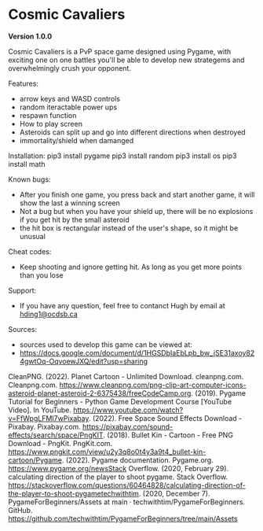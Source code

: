 # Cosmic Cavaliers
**Version 1.0.0**

Cosmic Cavaliers is a PvP space game designed using Pygame, with exciting one on one battles you'll be able to develop new strategems and overwhelmingly crush your opponent.

Features:
- arrow keys and WASD controls
- random iteractable power ups
- respawn function 
- How to play screen
- Asteroids can split up and go into different directions when destroyed
- immortality/shield when damanged

Installation:
    pip3 install pygame
    pip3 install random
    pip3 install os
    pip3 install math

Known bugs:
- After you finish one game, you press back and start another game, it will show the last a winning screen
- Not a bug but when you have your shield up, there will be no explosions if you get hit by the small asteroid
- the hit box is rectangular instead of the user's shape, so it might be unusual

Cheat codes:
- Keep shooting and ignore getting hit. As long as you get more points than you lose

Support:
- If you have any question, feel free to contanct Hugh by email at hding1@ocdsb.ca

Sources:
- sources used to develop this game can be viewed at:
- https://docs.google.com/document/d/1HGSDbIaEbLpb_bw_jSE31axoy824gwtOq-OqvoewJXQ/edit?usp=sharing

CleanPNG. (2022). Planet Cartoon - Unlimited Download. cleanpng.com. Cleanpng.com. https://www.cleanpng.com/png-clip-art-computer-icons-asteroid-planet-asteroid-2-6375438/freeCodeCamp.org. (2019). Pygame Tutorial for Beginners - Python Game Development Course [YouTube Video]. In YouTube. https://www.youtube.com/watch?v=FfWpgLFMI7wPixabay. (2022). Free Space Sound Effects Download - Pixabay. Pixabay.com. https://pixabay.com/sound-effects/search/space/PngKIT. (2018). Bullet Kin - Cartoon - Free PNG Download - PngKit. PngKit.com. https://www.pngkit.com/view/u2y3q8o0t4y3a9t4_bullet-kin-cartoon/Pygame. (2022). Pygame documentation. Pygame.org. https://www.pygame.org/newsStack Overflow. (2020, February 29). calculating direction of the player to shoot pygame. Stack Overflow. https://stackoverflow.com/questions/60464828/calculating-direction-of-the-player-to-shoot-pygametechwithtim. (2020, December 7). PygameForBeginners/Assets at main · techwithtim/PygameForBeginners. GitHub. https://github.com/techwithtim/PygameForBeginners/tree/main/Assets
